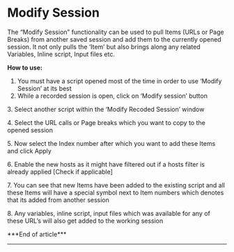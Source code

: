 # Modify Session

The “Modify Session” functionality can be used to pull Items (URLs or Page Breaks) from another saved session and add them to the currently opened session. It not only pulls the ‘Item’ but also brings along any related Variables, Inline script, Input files etc.

**How to use:**

1. You must have a script opened most of the time in order to use ‘Modify Session’ at its best
2. While a recorded session is open, click on ‘Modify session’ button



3\. Select another script within the ‘Modify Recoded Session’ window



4\. Select the URL calls or Page breaks which you want to copy to the opened session



5\. Now select the Index number after which you want to add these Items and click Apply



6\. Enable the new hosts as it might have filtered out if a hosts filter is already applied \[Check if applicable]



7\. You can see that new Items have been added to the existing script and all these Items will have a special symbol next to Item numbers which denotes that its added from another session



8\. Any variables, inline script, input files which was available for any of these URL’s will also get added to the working session

\*\*\*End of article\*\*\*

***
